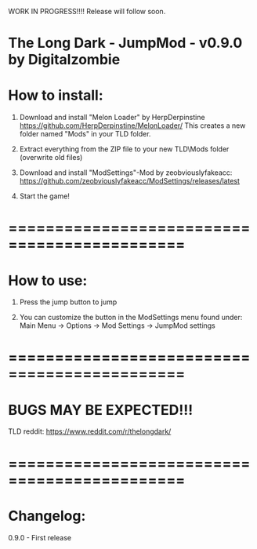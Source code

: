 WORK IN PROGRESS!!!! Release will follow soon.


The Long Dark - JumpMod - v0.9.0 by Digitalzombie
===============================================================

How to install:
===============
1. Download and install "Melon Loader" by HerpDerpinstine
https://github.com/HerpDerpinstine/MelonLoader/
This creates a new folder named "Mods" in your TLD folder.

2. Extract everything from the ZIP file to your new TLD\Mods folder (overwrite old files)

3. Download and install "ModSettings"-Mod by zeobviouslyfakeacc:
https://github.com/zeobviouslyfakeacc/ModSettings/releases/latest

4. Start the game! 

=============================================
=============================================

How to use:
===========
1. Press the jump button to jump

2. You can customize the button in the ModSettings menu found under: 
Main Menu -> Options -> Mod Settings -> JumpMod settings

=============================================
=============================================

BUGS MAY BE EXPECTED!!!
=======================

TLD reddit:
https://www.reddit.com/r/thelongdark/

=============================================
=============================================

Changelog:
==========

0.9.0 - First release
